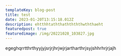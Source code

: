 ```yaml
---
templateKey: blog-post
title: test
date: 2023-01-20T13:15:18.012Z
description: ehtthhtaththaththththwththaeht
featuredpost: true
featuredimage: /img/20221028_103827.jpg
---
```

e﻿geghqrrtthrthyyjyjsrjrjhrjwjrjartharthrjsyjshhrhrjrjajh